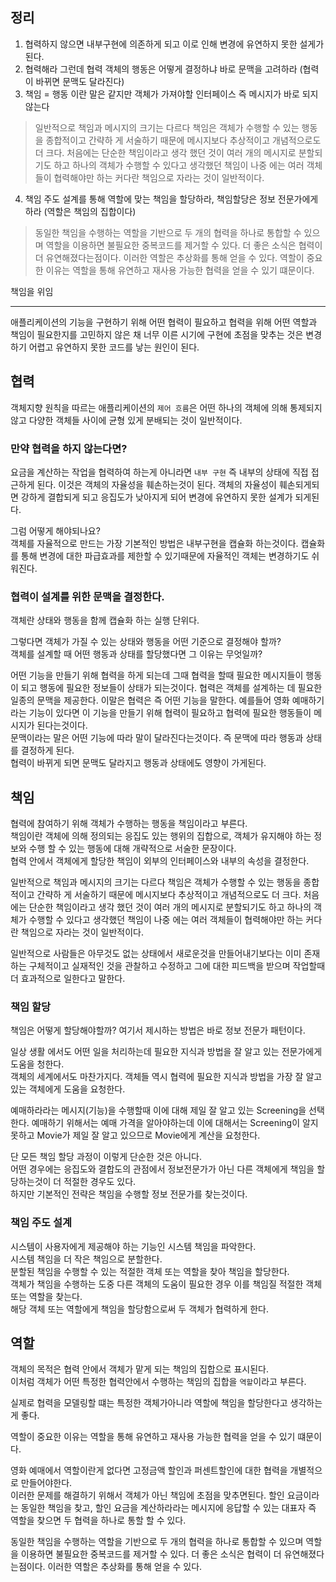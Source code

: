 ## 정리
1. 협력하지 않으면 내부구현에 의존하게 되고 이로 인해 변경에 유연하지 못한 설게가 된다.
2. 협력해라 그런데 협력 객체의 행동은 어떻게 결정하냐 바로 문맥을 고려하라 (협력이 바뀌면 문맥도 달라진다)
3. 책임 = 행동 이란 말은 같지만 객체가 가져야할 인터페이스 즉 메시지가 바로 되지 않는다
> 일반적으로 책임과 메시지의 크기는 다르다 책임은 객체가 수행할 수 있는 행동을 종합적이고 간략하 게 서술하기 때문에 메시지보다 추상적이고 개념적으로도 더 크다. 처음에는 단순한 책임이라고 생각 했던 것이 여러 개의 메시지로 분할되기도 하고 하나의 객체가 수행할 수 있다고 생각했던 책임이 나중 에는 여러 객체들이 협력해야만 하는 커다란 책임으로 자라는 것이 일반적이다.
4. 책임 주도 설계를 통해 역할에 맞는 책임을 할당하라, 책임할당은 정보 전문가에게 하라 (역할은 책임의 집합이다)
> 동일한 책임을 수행하는 역할을 기반으로 두 개의 협력을 하나로 통합할 수 있으며 역할을 이용하면 불필요한 중복코드를 제거할 수 있다. 더 좋은 소식은 협력이 더 유연해졌다는점이다.
이러한 역할은 추상화를 통해 얻을 수 있다. 역할이 중요한 이유는 역할을 통해 유연하고 재사용 가능한 협력을 얻을 수 있기 떄문이다.

책임을 위임

---


애플리케이션의 기능을 구현하기 위해 어떤 협력이 필요하고 협력을 위해 어떤 역할과 책임이 필요한지를 고민하지 않은 채 너무 이른 시기에 구현에 초점을 맞추는 것은 변경하기 어렵고 유연하지 못한 코드를 낳는 원인이 된다.

## 협력

객체지향 원칙을 따르는 애플리케이션의 `제어 흐름`은 어떤 하나의 객체에 의해 통제되지 않고 다양한 객체들 사이에 균형 있게 분배되는 것이 일반적이다.

### 만약 협력을 하지 않는다면?

요금을 계산하는 작업을 협력하여 하는게 아니라면 `내부 구현` 즉 내부의 상태에 직접 접근하게 된다.
이것은 객체의 자율성을 훼손하는것이 된다. 객체의 자율성이 훼손되게되면 강하게 결합되게 되고 응집도가 낮아지게 되어 변경에 유연하지 못한 설계가 되게된다.

그럼 어떻게 해야되나요?  
객체를 자율적으로 만드는 가장 기본적인 방법은 내부구현을 캡슐화 하는것이다.
캡슐화를 통해 변경에 대한 파급효과를 제한할 수 있기때문에 자율적인 객체는 변경하기도 쉬워진다.

### 협력이 **설계를 위한 문맥을 결정한다.**

객체란 상태와 행동을 함께 캡슐화 하는 실행 단위다.

그렇다면 객체가 가질 수 있는 상태와 행동을 어떤 기준으로 결정해야 할까?  
객체를 설계할 때 어떤 행동과 상태를 할당했다면 그 이유는 무엇일까?

어떤 기능을 만들기 위해 협력을 하게 되는데 그때 협력을 할때 필요한 메시지들이 행동이 되고 행동에 필요한 정보들이 상태가 되는것이다. 협력은 객체를 설계하는 데 필요한 일종의 문맥을 제공한다. 이말은 협력은 즉 어떤 기능을 말한다.
예를들어 영화 예매하기라는 기능이 있다면 이 기능을 만들기 위해 협력이 필요하고 협력에 필요한 행동들이 메시지가 된다는것이다.  
문맥이라는 말은 어떤 기능에 따라 말이 달라진다는것이다. 즉 문맥에 따라 행동과 상태를 결정하게 된다.  
협력이 바뀌게 되면 문맥도 달라지고 행동과 상태에도 영향이 가게된다.

## 책임

협력에 참여하기 위해 객체가 수행하는 행동을 책임이라고 부른다.  
책임이란 객체에 의해 정의되는 응집도 있는 행위의 집합으로, 객체가 유지해야 하는 정보와 수행 할 수 있는 행동에 대해 개략적으로 서술한 문장이다.  
협력 안에서 객체에게 할당한 책임이 외부의 인터페이스와 내부의 속성을 결정한다.

일반적으로 책임과 메시지의 크기는 다르다 책임은 객체가 수행할 수 있는 행동을 종합적이고 간략하 게 서술하기 때문에 메시지보다 추상적이고 개념적으로도 더 크다. 처음에는 단순한 책임이라고 생각 했던 것이 여러 개의 메시지로 분할되기도 하고 하나의 객체가 수행할 수 있다고 생각했던 책임이 나중 에는 여러 객체들이 협력해야만 하는 커다란 책임으로 자라는 것이 일반적이다.

일반적으로 사람들은 아무것도 없는 상태에서 새로운것을 만들어내기보다는 이미 존재하는 구체적이고 실재적인 것을 관찰하고 수정하고 그에 대한 피드백을 받으며 작업할때 더 효과적으로 일한다고 말한다.

### 책임 할당

책임은 어떻게 할당해야할까? 여기서 제시하는 방법은 바로 정보 전문가 패턴이다.

일상 생활 에서도 어떤 일을 처리하는데 필요한 지식과 방법을 잘 알고 있는 전문가에게 도움을 청한다.  
객체의 세계에서도 마찬가지다. 객체들 역시 협력에 필요한 지식과 방법을 가장 잘 알고 있는 객체에게 도움을 요청한다.

예매하라라는 메시지(기능)을 수행할때 이에 대해 제일 잘 알고 있는 Screening을 선택한다.
예매하기 위해서는 예매 가격을 알아야하는데 이에 대해서는 Screening이 알지 못하고 Movie가 제일 잘 알고 있으므로 Movie에게 계산을 요청한다.

단 모든 책임 할당 과정이 이렇게 단순한 것은 아니다.  
어떤 경우에는 응집도와 결합도의 관점에서 정보전문가가 아닌 다른 객체에게 책임을 할당하는것이 더 적절한 경우도 있다.  
하지만 기본적인 전략은 책임을 수행할 정보 전문가를 찾는것이다.

### 책임 주도 설계

시스템이 사용자에게 제공해야 하는 기능인 시스템 책임을 파악한다.  
시스템 책임을 더 작은 책임으로 분할한다.  
분할된 책임을 수행할 수 있는 적절한 객체 또는 역할을 찾아 책임을 할당한다.  
객체가 책임을 수행하는 도중 다른 객체의 도움이 필요한 경우 이를 책임질 적절한 객체 또는 역할을 찾는다.  
해당 객체 또는 역할에게 책임을 할당함으로써 두 객체가 협력하게 한다.

## 역할

객체의 목적은 협력 안에서 객체가 맡게 되는 책임의 집합으로 표시된다.  
이처럼 객체가 어떤 특정한 협력안에서 수행하는 책임의 집합을 `역할`이라고 부른다.

실제로 협력을 모델링할 떄는 특정한 객체가아니라 역할에 책임을 할당한다고 생각하는게 좋다.

역할이 중요한 이유는 역할을 통해 유연하고 재사용 가능한 협력을 얻을 수 있기 떄문이다.

영화 예매에서 역할이란게 없다면 고정금액 할인과 퍼센트할인에 대한 협력을 개별적으로 만들어야한다.  
이러한 문제를 해결하기 위해서 객체가 아닌 책임에 초점을 맞추면된다. 할인 요금이라는 동일한 책임을 찾고, 할인 요금을 계산하라라는 메시지에 응답할 수 있는 대표자 즉 역할을 찾으면 두 협력을 하나로 통할 할 수 있다.

동일한 책임을 수행하는 역할을 기반으로 두 개의 협력을 하나로 통합할 수 있으며 역할을 이용하면 불필요한 중복코드를 제거할 수 있다. 더 좋은 소식은 협력이 더 유연해졌다는점이다.
이러한 역할은 추상화를 통해 얻을 수 있다.
